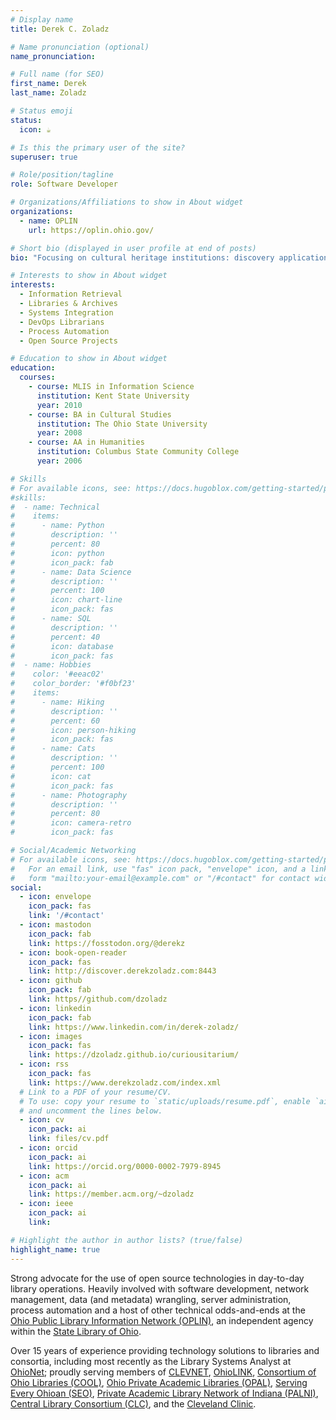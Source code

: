 ```yaml
---
# Display name
title: Derek C. Zoladz

# Name pronunciation (optional)
name_pronunciation:

# Full name (for SEO)
first_name: Derek
last_name: Zoladz

# Status emoji
status:
  icon: ☕️

# Is this the primary user of the site?
superuser: true

# Role/position/tagline
role: Software Developer

# Organizations/Affiliations to show in About widget
organizations:
  - name: OPLIN
    url: https://oplin.ohio.gov/

# Short bio (displayed in user profile at end of posts)
bio: "Focusing on cultural heritage institutions: discovery applications, data (and metadata) wrangling, web development, process automation, and system integration."

# Interests to show in About widget
interests:
  - Information Retrieval
  - Libraries & Archives
  - Systems Integration
  - DevOps Librarians
  - Process Automation
  - Open Source Projects

# Education to show in About widget
education:
  courses:
    - course: MLIS in Information Science
      institution: Kent State University
      year: 2010
    - course: BA in Cultural Studies
      institution: The Ohio State University
      year: 2008
    - course: AA in Humanities
      institution: Columbus State Community College
      year: 2006

# Skills
# For available icons, see: https://docs.hugoblox.com/getting-started/page-builder/#icons
#skills:
#  - name: Technical
#    items:
#      - name: Python
#        description: ''
#        percent: 80
#        icon: python
#        icon_pack: fab
#      - name: Data Science
#        description: ''
#        percent: 100
#        icon: chart-line
#        icon_pack: fas
#      - name: SQL
#        description: ''
#        percent: 40
#        icon: database
#        icon_pack: fas
#  - name: Hobbies
#    color: '#eeac02'
#    color_border: '#f0bf23'
#    items:
#      - name: Hiking
#        description: ''
#        percent: 60
#        icon: person-hiking
#        icon_pack: fas
#      - name: Cats
#        description: ''
#        percent: 100
#        icon: cat
#        icon_pack: fas
#      - name: Photography
#        description: ''
#        percent: 80
#        icon: camera-retro
#        icon_pack: fas

# Social/Academic Networking
# For available icons, see: https://docs.hugoblox.com/getting-started/page-builder/#icons
#   For an email link, use "fas" icon pack, "envelope" icon, and a link in the
#   form "mailto:your-email@example.com" or "/#contact" for contact widget.
social:
  - icon: envelope
    icon_pack: fas
    link: '/#contact'
  - icon: mastodon
    icon_pack: fab
    link: https://fosstodon.org/@derekz
  - icon: book-open-reader
    icon_pack: fas
    link: http://discover.derekzoladz.com:8443
  - icon: github
    icon_pack: fab
    link: https//github.com/dzoladz
  - icon: linkedin
    icon_pack: fab
    link: https://www.linkedin.com/in/derek-zoladz/
  - icon: images
    icon_pack: fas
    link: https://dzoladz.github.io/curiousitarium/
  - icon: rss
    icon_pack: fas
    link: https://www.derekzoladz.com/index.xml
  # Link to a PDF of your resume/CV.
  # To use: copy your resume to `static/uploads/resume.pdf`, enable `ai` icons in `params.yaml`,
  # and uncomment the lines below.
  - icon: cv
    icon_pack: ai
    link: files/cv.pdf
  - icon: orcid
    icon_pack: ai
    link: https://orcid.org/0000-0002-7979-8945
  - icon: acm
    icon_pack: ai
    link: https://member.acm.org/~dzoladz
  - icon: ieee
    icon_pack: ai
    link:

# Highlight the author in author lists? (true/false)
highlight_name: true
---
```


Strong advocate for the use of open source technologies in day-to-day library operations. Heavily involved with 
software development, network management, data (and metadata) wrangling, server administration, process automation 
and a host of other technical odds-and-ends at the [Ohio Public Library Information Network (OPLIN)](https://oplin.ohio.gov/), an 
independent agency within the [State Library of Ohio](https://library.ohio.gov/).

Over 15 years of experience providing technology solutions to libraries and consortia, including most recently as
the Library Systems Analyst at [OhioNet](https://www.ohionet.org/); proudly serving members of [CLEVNET](https://www.clevnet.org/), [OhioLINK](https://www.ohiolink.edu/), 
[Consortium of Ohio Libraries (COOL)](http://info.cool-cat.org/), [Ohio Private Academic Libraries (OPAL)](https://opal-libraries.org/),
[Serving Every Ohioan (SEO)](https://servingeveryohioan.org/), [Private Academic Library Network of Indiana (PALNI)](https://www.palni.org/), [Central Library Consortium (CLC)](https://clcohio.org/),
and the [Cleveland Clinic](https://library.ccf.org/).
